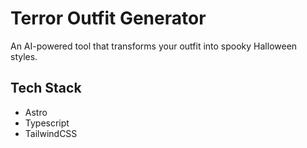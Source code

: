 # Terror Outfit Generator

An AI-powered tool that transforms your outfit into spooky Halloween styles.

## Tech Stack

- Astro
- Typescript
- TailwindCSS
